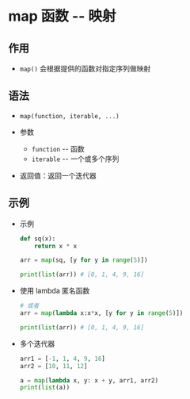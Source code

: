 # map 函数 -- 映射

## 作用

+ `map()` 会根据提供的函数对指定序列做映射

## 语法

+ `map(function, iterable, ...)`

+ 参数

  + `function` -- 函数
  + `iterable` -- 一个或多个序列

+ 返回值：返回一个迭代器

## 示例

+ 示例

  ```py
  def sq(x):
      return x * x

  arr = map(sq, [y for y in range(5)])

  print(list(arr)) # [0, 1, 4, 9, 16]
  ```

+ 使用 lambda 匿名函数

  ```py
  # 或者
  arr = map(lambda x:x*x, [y for y in range(5)])

  print(list(arr)) # [0, 1, 4, 9, 16]
  ```

+ 多个迭代器

  ```py
  arr1 = [-1, 1, 4, 9, 16]
  arr2 = [10, 11, 12]

  a = map(lambda x, y: x + y, arr1, arr2)
  print(list(a))
  ```


